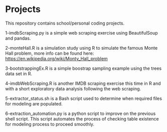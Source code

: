# Projects
This repository contains school/personal coding projects.

1-imdbScraping.py is a simple web scraping exercise using BeautifulSoup and pandas.

2-monteHall.R is a simulation study using R to simulate the famous Monte Hall problem, more info can be found here: https://en.wikipedia.org/wiki/Monty_Hall_problem

3-bootstrappingEx.R is a simple boostrap sampling example using the trees data set in R.

4-imdbWebScraping.R is another IMDB scraping exercise this time in R and with a short exploratory data analysis following the web scraping.

5-extractor_status.sh is a Bash script used to determine when required files for modeling are populated.

6-extraction_automation.py is a python script to improve on the previous shell script. This script automates the process of checking table existence for modeling process to proceed smoothly.
